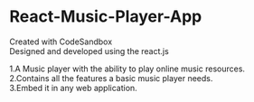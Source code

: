 # React-Music-Player-App
Created with CodeSandbox<br/>
Designed and developed using the react.js<br/>

1.A Music player with the ability to play online music resources.<br/>
2.Contains all the features a basic music player needs.<br/>
3.Embed it in any web application.<br/>

